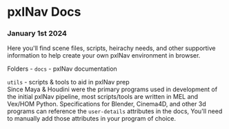 # pxlNav Docs
### January 1st 2024

Here you'll find scene files, scripts, heirachy needs, and other supportive information to help create your own pxlNav environment in browser.

Folders -
`docs` - pxlNav documentation


`utils` - scripts & tools to aid in pxlNav prep
<br/>Since Maya & Houdini were the primary programs used in development of the initial pxlNav pipeline, most scripts/tools are written in MEL and Vex/HOM Python. Specifications for Blender, Cinema4D, and other 3d programs can reference the `user-details` attributes in the docs,
You'll need to manually add those attributes in your program of choice.

